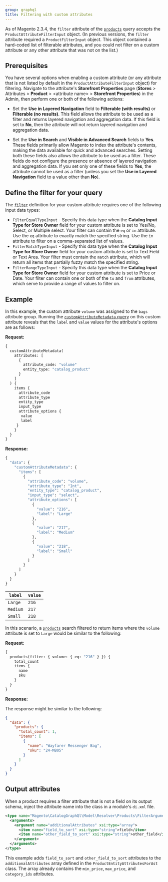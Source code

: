 ```yaml
---
group: graphql
title: Filtering with custom attributes
---
```


As of Magento 2.3.4, the `filter` attribute of the [`products`]({{page.baseurl}}/graphql/queries/products.html) query accepts the `ProductAttributeFilterInput` object. (In previous versions, the `filter` attribute required a `ProductFilterInput` object. This object contained a hard-coded list of filterable attributes, and you could not filter on a custom attribute or any other attribute that was not on the list.)

## Prerequisites

You have several options when enabling a custom attribute (or any attribute that is not listed by default in the `ProductAttributeFilterInput` object) for filtering. Navigate to the attribute's **Storefront Properties** page (**Stores** > Attributes > **Product** > &lt;attribute name&gt; > **Storefront Properties**) in the Admin, then perform one or both of the following actions:

-  Set the **Use in Layered Navigation** field to **Filterable (with results)** or **Filterable (no results)**. This field allows the attribute to be used as a filter and returns layered navigation and aggregation data. If this field is set to **No**, then the attribute will not return layered navigation and aggregation data.

-  Set the **Use in Search** and **Visible in Advanced Search** fields to **Yes**. These fields primarily allow Magento to index the attribute's contents, making the data available for quick and advanced searches. Setting both these fields also allows the attribute to be used as a filter. These fields do not configure the presence or absence of layered navigation and aggregation data. If you set only one of these fields to **Yes**, the attribute cannot be used as a filter (unless you set the **Use in Layered Navigation** field to a value other than **No**).

## Define the filter for your query

The [`filter`]({{page.baseurl}}/graphql/queries/products.html#ProductFilterInput) definition for your custom attribute requires one of the following input data types:

-  `FilterEqualTypeInput` - Specify this data type when the **Catalog Input Type for Store Owner** field for your custom attribute is set to Yes/No, Select, or Multiple select. Your filter can contain the `eq` or `in` attribute. Use the `eq` attribute to exactly match the specified string. Use the `in` attribute to filter on a comma-separated list of values.
-  `FilterMatchTypeInput` - Specify this data type when the **Catalog Input Type for Store Owner** field for your custom attribute is set to Text Field or Text Area. Your filter must contain the `match` attribute, which will return all items that partially fuzzy match the specified string.
-  `FilterRangeTypeInput` - Specify this data type when the **Catalog Input Type for Store Owner** field for your custom attribute is set to Price or Date. Your filter can contain one or both of the `to` and `from` attributes, which serve to provide a range of values to filter on.

## Example

In this example, the custom attribute `volume` was assigned to the `bags` attribute group. Running the [`customAttributeMetadata` query]({{page.baseurl}}/graphql/queries/custom-attribute-metadata.html) on this custom attribute reveals that the `label` and `value` values for the attribute's options are as follows:

**Request:**

```graphql
{
  customAttributeMetadata(
    attributes: [
      {
        attribute_code: "volume"
        entity_type: "catalog_product"
      }
    ]
  ) {
    items {
      attribute_code
      attribute_type
      entity_type
      input_type
      attribute_options {
       value
       label
     }
    }
  }
}
```

**Response:**

```graphql
{
  "data": {
    "customAttributeMetadata": {
      "items": [
        {
          "attribute_code": "volume",
          "attribute_type": "Int",
          "entity_type": "catalog_product",
          "input_type": "select",
          "attribute_options": [
            {
              "value": "216",
              "label": "Large"
            },
            {
              "value": "217",
              "label": "Medium"
            },
            {
              "value": "218",
              "label": "Small"
            }
          ]
        }
      ]
    }
  }
}
```

`label` | `value`
--- | ---
`Large` | `216`
`Medium` | `217`
`Small` | `218`

In this scenario, a [`products`]({{page.baseurl}}/graphql/queries/products.html) search filtered to return items where the `volume` attribute is set to `Large` would be similar to the following:

**Request:**

```graphql
{
  products(filter: { volume: { eq: "216" } }) {
    total_count
    items {
      name
      sku
    }
  }
}
```

**Response:**

The response might be similar to the following:

```json
{
  "data": {
    "products": {
      "total_count": 1,
      "items": [
        {
          "name": "Wayfarer Messenger Bag",
          "sku": "24-MB05"
        }
      ]
    }
  }
}
```

## Output attributes

When a product requires a filter attribute that is not a field on its output schema, inject the attribute name into the class in a module's `di.xml` file.

```xml
<type name="Magento\CatalogGraphQl\Model\Resolver\Products\FilterArgument\ProductEntityAttributesForAst" >
  <arguments>
    <argument name="additionalAttributes" xsi:type="array">
      <item name="field_to_sort" xsi:type="string">field</item>
      <item name="other_field_to_sort" xsi:type="string">other_field</item>
    </argument>
  </arguments>
</type>
```

This example adds `field_to_sort` and `other_field_to_sort` attributes to the `additionalAttributes` array defined in the `ProductEntityAttributesForAst` class. The array already contains the `min_price`, `max_price`, and `category_ids` attributes.
